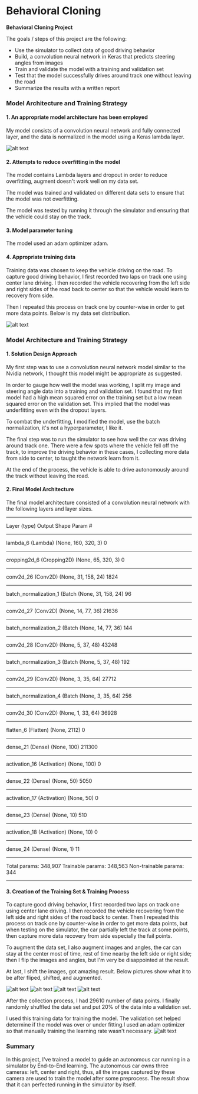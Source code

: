 # **Behavioral Cloning** 

**Behavioral Cloning Project**

The goals / steps of this project are the following:
* Use the simulator to collect data of good driving behavior
* Build, a convolution neural network in Keras that predicts steering angles from images
* Train and validate the model with a training and validation set
* Test that the model successfully drives around track one without leaving the road
* Summarize the results with a written report


[//]: # (Image References)

[image1]: ./examples/data_visualization.png "Data Visualization"
[image2]: ./examples/loss_epoch.png "Loss Epoch"
[image3]: ./examples/nvidia_network.png "Nvidia Network"
[image6]: ./examples/original_image.png "Normal Image"
[image7]: ./examples/image_flip.png "Flipped Image"
[image8]: ./examples/image_shift.png "shift Image"
[image9]: ./examples/image_augment.png "augment Image"

### Model Architecture and Training Strategy

#### 1. An appropriate model architecture has been employed

My model consists of a convolution neural network and fully connected layer, and the data is normalized in the model using a Keras lambda layer. 

![alt text][image3]

#### 2. Attempts to reduce overfitting in the model

The model contains Lambda layers and dropout in order to reduce overfitting, augment doesn't work well on my data set. 

The model was trained and validated on different data sets to ensure that the model was not overfitting. 

The model was tested by running it through the simulator and ensuring that the vehicle could stay on the track.

#### 3. Model parameter tuning

The model used an adam optimizer adam.

#### 4. Appropriate training data

Training data was chosen to keep the vehicle driving on the road. To capture good driving behavior, I first recorded two laps on track one using center lane driving. I then recorded the vehicle recovering from the left side and right sides of the road back to center so that the vehicle would learn to recovery from side. 

Then I repeated this process on track one by counter-wise in order to get more data points. 
Below is my data set distribution.

![alt text][image1]

### Model Architecture and Training Strategy

#### 1. Solution Design Approach

My first step was to use a convolution neural network model similar to the Nvidia network, I thought this model might be appropriate as suggested.

In order to gauge how well the model was working, I split my image and steering angle data into a training and validation set. I found that my first model had a high mean squared error on the training set but a low mean squared error on the validation set. This implied that the model was underfitting even with the dropout layers. 

To combat the underfitting, I modified the model, use the batch normalization, it's not a  hyperparameter, I like it.

The final step was to run the simulator to see how well the car was driving around track one. There were a few spots where the vehicle fell off the track, to improve the driving behavior in these cases, I collecting more data from side to center, to taught the network learn from it.

At the end of the process, the vehicle is able to drive autonomously around the track without leaving the road.

#### 2. Final Model Architecture

The final model architecture consisted of a convolution neural network with the following layers and layer sizes.
_________________________________________________________________

Layer (type)                 Output Shape              Param #   
_________________________________________________________________
lambda_6 (Lambda)            (None, 160, 320, 3)       0         
_________________________________________________________________
cropping2d_6 (Cropping2D)    (None, 65, 320, 3)        0         
_________________________________________________________________
conv2d_26 (Conv2D)           (None, 31, 158, 24)       1824      
_________________________________________________________________
batch_normalization_1 (Batch (None, 31, 158, 24)       96        
_________________________________________________________________
conv2d_27 (Conv2D)           (None, 14, 77, 36)        21636     
_________________________________________________________________
batch_normalization_2 (Batch (None, 14, 77, 36)        144       
_________________________________________________________________
conv2d_28 (Conv2D)           (None, 5, 37, 48)         43248     
_________________________________________________________________
batch_normalization_3 (Batch (None, 5, 37, 48)         192       
_________________________________________________________________
conv2d_29 (Conv2D)           (None, 3, 35, 64)         27712     
_________________________________________________________________
batch_normalization_4 (Batch (None, 3, 35, 64)         256       
_________________________________________________________________
conv2d_30 (Conv2D)           (None, 1, 33, 64)         36928     
_________________________________________________________________
flatten_6 (Flatten)          (None, 2112)              0         
_________________________________________________________________
dense_21 (Dense)             (None, 100)               211300    
_________________________________________________________________
activation_16 (Activation)   (None, 100)               0         
_________________________________________________________________
dense_22 (Dense)             (None, 50)                5050      
_________________________________________________________________
activation_17 (Activation)   (None, 50)                0         
_________________________________________________________________
dense_23 (Dense)             (None, 10)                510       
_________________________________________________________________
activation_18 (Activation)   (None, 10)                0         
_________________________________________________________________
dense_24 (Dense)             (None, 1)                 11        
_________________________________________________________________
Total params: 348,907
Trainable params: 348,563
Non-trainable params: 344
_________________________________________________________________


#### 3. Creation of the Training Set & Training Process

To capture good driving behavior, I first recorded two laps on track one using center lane driving.
I then recorded the vehicle recovering from the left side and right sides of the road back to center.
Then I repeated this process on track one by counter-wise in order to get more data points, but when testing on the simulator, the car partially left the track at some points, then capture more data recovery from side especially the fail points.

To augment the data set, I also augment images and angles, the car can stay at the center most of time, rest of time nearby the left side or right side; then I flip the images and angles, but I'm very be disappointed at the result.

At last, I shift the images, got amazing result. Below pictures show what it to be after fliped, shifted, and augmented.

![alt text][image6]
![alt text][image7]
![alt text][image8]
![alt text][image9]

After the collection process, I had 29610 number of data points. I finally randomly shuffled the data set and put 20% of the data into a validation set. 

I used this training data for training the model. The validation set helped determine if the model was over or under fitting.I used an adam optimizer so that manually training the learning rate wasn't necessary.
![alt text][image2]

### Summary

In this project, I've trained a model to guide an autonomous car running in a simulator by End-to-End learning. The autonomous car owns three cameras: left, center and right, thus, all the images captured by these camera are used to train the model after some preprocess. The result show that it can perfected running in the simulator by itself.